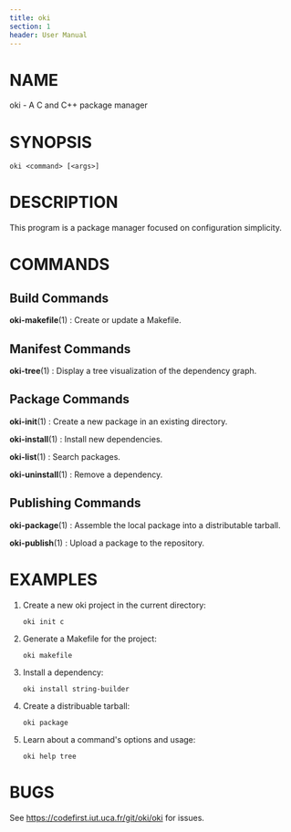 ```yaml
---
title: oki
section: 1
header: User Manual
---
```


# NAME

oki - A C and C++ package manager

# SYNOPSIS

`oki <command> [<args>]`

# DESCRIPTION

This program is a package manager focused on configuration simplicity.

# COMMANDS

## Build Commands

**oki-makefile**(1)
: Create or update a Makefile.

## Manifest Commands

**oki-tree**(1)
: Display a tree visualization of the dependency graph.

## Package Commands

**oki-init**(1)
: Create a new package in an existing directory.

**oki-install**(1)
: Install new dependencies.

**oki-list**(1)
: Search packages.

**oki-uninstall**(1)
: Remove a dependency.

## Publishing Commands

**oki-package**(1)
: Assemble the local package into a distributable tarball.

**oki-publish**(1)
: Upload a package to the repository.

# EXAMPLES

1. Create a new oki project in the current directory:

       oki init c

2. Generate a Makefile for the project:

       oki makefile

3. Install a dependency:

       oki install string-builder

4. Create a distribuable tarball:

       oki package

5. Learn about a command's options and usage:

       oki help tree

# BUGS

See <https://codefirst.iut.uca.fr/git/oki/oki> for issues.
